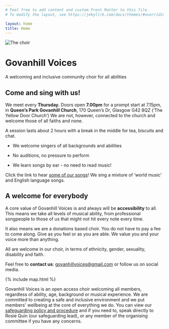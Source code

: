 ```yaml
---
# Feel free to add content and custom Front Matter to this file.
# To modify the layout, see https://jekyllrb.com/docs/themes/#overriding-theme-defaults

layout: home
title: Home
---
```


![The choir](/media/GV_GGmag.jpg)

# Govanhill Voices

A welcoming and inclusive community choir for all abilities

## Come and sing with us! 

We meet every **Thursday.** Doors open **7.00pm** for a prompt start at 7.15pm, in **Queen’s Park Govanhill Church**, 170 Queen’s Dr, Glasgow G42 8QZ (‘The Yellow Door Church’) We are not, however, connected to the church and welcome those of all faiths and none.

A session lasts about 2 hours with a break in the middle for tea, biscuits and chat.

* We welcome singers of all backgrounds and abilities

* No auditions, no pressure to perform

* We learn songs by ear - no need to read music!

Click the link to hear [some of our songs](/songs.markdown)! We sing a mixture of ‘world music’ and English language songs.

## A welcome for everybody

A core value of Govanhill Voices is and always will be **accessibility** to all. This means we take all levels of musical ability, from professional songpeople to those of us that might not hit every note every time.

It also means we are a donations based choir. You do not have to pay a fee to come along. Give as you feel or as you are able. We value you and your voice more than anything.

All are welcome in our choir, in terms of ethnicity, gender, sexuality, disability and faith.

Feel free to **contact us**: [govanhillvoices@gmail.com](mailto:govanhillvoices@gmail.com) or follow us on social media.

{% include map.html %}


Govanhill Voices is an open access choir welcoming all members, regardless of ability, age, background or musical experience. We are committed to creating a safe and inclusive environment and we put members' wellbeing at the core of everything we do. You can view our [safeguarding policy and procedure](https://docs.google.com/document/d/1WXIQK37JwZHgfdRTPNX6kxaTklFRqYJY1-iORnKzy9w/edit?usp=sharing) and if you need to, speak directly to Rosie Quin (our safeguarding lead), or any member of the  organising committee if you have any concerns. 
